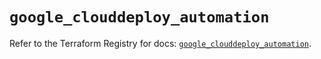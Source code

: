 # `google_clouddeploy_automation`

Refer to the Terraform Registry for docs: [`google_clouddeploy_automation`](https://registry.terraform.io/providers/hashicorp/google/5.39.0/docs/resources/clouddeploy_automation).
